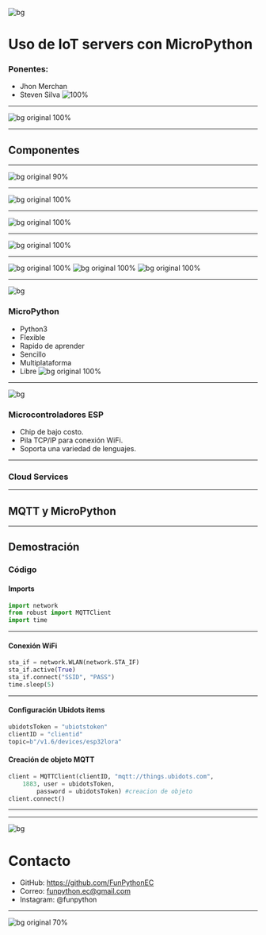 <!-- $theme: gaia -->
![bg](recursos/bckimage.png)
# Uso de IoT servers con MicroPython
### Ponentes:
* Jhon Merchan 
* Steven Silva
![100%](recursos/matrix.gif)


---

![bg original 100%](recursos/fpylogo.png)

---

## Componentes

---

![bg original 90%](recursos/micropythonlogo.jpeg)

---

![bg original 100%](recursos/esp.jpeg)

---

![bg original 100%](recursos/espressif.jpeg)

---

![bg original 100%](recursos/iot.png)


---

![bg original 100%](recursos/awsiot.jpeg)
![bg original 100%](recursos/cayenne.jpeg)
![bg original 100%](recursos/ubidots.jpeg)


---
![bg](recursos/bckimage.png)

### MicroPython

* Python3
* Flexible
* Rapido de aprender
* Sencillo
* Multiplataforma
* Libre
![bg original 100%](recursos/tenor.gif)

---
![bg](recursos/bckimage.png)

### Microcontroladores ESP

* Chip de bajo costo.
* Pila TCP/IP para conexión WiFi.
* Soporta una variedad de lenguajes.

---

### Cloud Services

---

## MQTT y MicroPython

---
<!-- $theme: default -->
## Demostración

### Código

#### Imports

~~~~ python
import network
from robust import MQTTClient
import time
~~~~
---

#### Conexión WiFi

~~~~ python
sta_if = network.WLAN(network.STA_IF)
sta_if.active(True)
sta_if.connect("SSID", "PASS")
time.sleep(5)
~~~~

---
#### Configuración Ubidots items
~~~~ python
ubidotsToken = "ubiotstoken"
clientID = "clientid"
topic=b"/v1.6/devices/esp32lora"
~~~~


#### Creación de objeto MQTT

~~~~ python
client = MQTTClient(clientID, "mqtt://things.ubidots.com", 
	1883, user = ubidotsToken, 
        password = ubidotsToken) #creacion de objeto
client.connect()
~~~~
---



---
![bg](recursos/bckimage.png)

# Contacto

* GitHub: https://github.com/FunPythonEC
* Correo: funpython.ec@gmail.com
* Instagram: @funpython
---
<!-- $theme: default -->
![bg original 70%](recursos/fpyig.jpeg)





